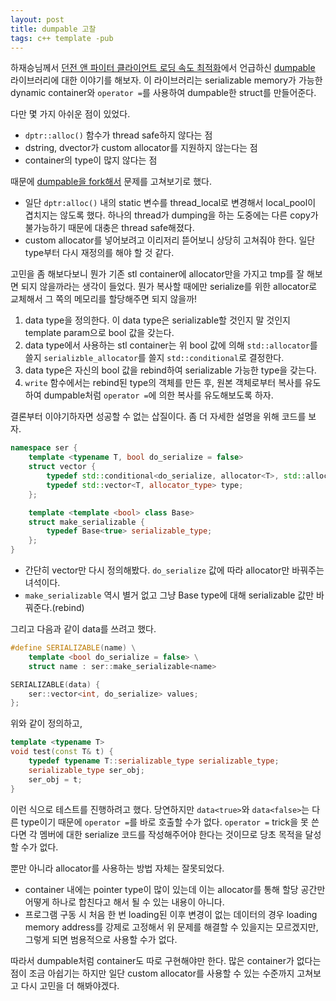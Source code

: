 ```yaml
---
layout: post
title: dumpable 고찰
tags: c++ template -pub
---
```


하재승님께서 [던전 앤 파이터 클라이언트 로딩 속도 최적화](http://lacti.me/2014/05/29/ndc14-dungeon-and-fighter-loader-optimization/)에서 언급하신 [dumpable](https://github.com/ipkn/dumpable) 라이브러리에 대한 이야기를 해보자. 이 라이브러리는 serializable memory가 가능한 dynamic container와 `operator =`를 사용하여 dumpable한 struct를 만들어준다.

다만 몇 가지 아쉬운 점이 있었다. 

- `dptr::alloc()` 함수가 thread safe하지 않다는 점
- dstring, dvector가 custom allocator를 지원하지 않는다는 점
- container의 type이 많지 않다는 점

때문에 [dumpable을 fork해서](https://github.com/lacti/dumpable) 문제를 고쳐보기로 했다.

- 일단 `dptr:alloc()` 내의 static 변수를 thread_local로 변경해서 local_pool이 겹치지는 않도록 했다. 하나의 thread가 dumping을 하는 도중에는 다른 copy가 불가능하기 때문에 대충은 thread safe해졌다.
- custom allocator를 넣어보려고 이리저리 뜯어보니 상당히 고쳐줘야 한다. 일단 type부터 다시 재정의를 해야 할 것 같다.

고민을 좀 해보다보니 뭔가 기존 stl container에 allocator만을 가지고 tmp를 잘 해보면 되지 않을까라는 생각이 들었다. 뭔가 복사할 때에만 serialize를 위한 allocator로 교체해서 그 쪽의 메모리를 할당해주면 되지 않을까!

1. data type을 정의한다. 이 data type은 serializable할 것인지 말 것인지 template param으로 bool 값을 갖는다.
2. data type에서 사용하는 stl container는 위 bool 값에 의해 `std::allocator`를 쓸지 `serializble_allocator`를 쓸지 `std::conditional`로 결정한다.
3. data type은 자신의 bool 값을 rebind하여 serializable 가능한 type을 갖는다.
4. `write` 함수에서는 rebind된 type의 객체를 만든 후, 원본 객체로부터 복사를 유도하여 dumpable처럼 `operator =`에 의한 복사를 유도해보도록 하자.

결론부터 이야기하자면 성공할 수 없는 삽질이다. 좀 더 자세한 설명을 위해 코드를 보자.

```cpp
namespace ser {
    template <typename T, bool do_serialize = false>
    struct vector {
        typedef std::conditional<do_serialize, allocator<T>, std::allocator<T>> allocator_type;
        typedef std::vector<T, allocator_type> type;
    };

    template <template <bool> class Base>
    struct make_serializable {
        typedef Base<true> serializable_type;
    };
}
```

- 간단히 vector만 다시 정의해봤다. `do_serialize` 값에 따라 allocator만 바꿔주는 녀석이다.
- `make_serializable` 역시 별거 없고 그냥 Base type에 대해 serializable 값만 바꿔준다.(rebind)

그리고 다음과 같이 data를 쓰려고 했다.

```cpp
#define SERIALIZABLE(name) \
    template <bool do_serialize = false> \
    struct name : ser::make_serializable<name>

SERIALIZABLE(data) {
    ser::vector<int, do_serialize> values;
};
```

위와 같이 정의하고,

```cpp
template <typename T>
void test(const T& t) {
    typedef typename T::serializable_type serializable_type;
    serializable_type ser_obj;
    ser_obj = t;
}
```

이런 식으로 테스트를 진행하려고 했다. 당연하지만 `data<true>`와 `data<false>`는 다른 type이기 때문에 `operator =`를 바로 호출할 수가 없다. `operator =` trick을 못 쓴다면 각 멤버에 대한 serialize 코드를 작성해주어야 한다는 것이므로 당초 목적을 달성할 수가 없다.

뿐만 아니라 allocator를 사용하는 방법 자체는 잘못되었다.

- container 내에는 pointer type이 많이 있는데 이는 allocator를 통해 할당 공간만 어떻게 하나로 합친다고 해서 될 수 있는 내용이 아니다.
- 프로그램 구동 시 처음 한 번 loading된 이후 변경이 없는 데이터의 경우 loading memory address를 강제로 고정해서 위 문제를 해결할 수 있을지는 모르겠지만, 그렇게 되면 범용적으로 사용할 수가 없다.

따라서 dumpable처럼 container도 따로 구현해야만 한다. 많은 container가 없다는 점이 조금 아쉽기는 하지만 일단 custom allocator를 사용할 수 있는 수준까지 고쳐보고 다시 고민을 더 해봐야겠다.
